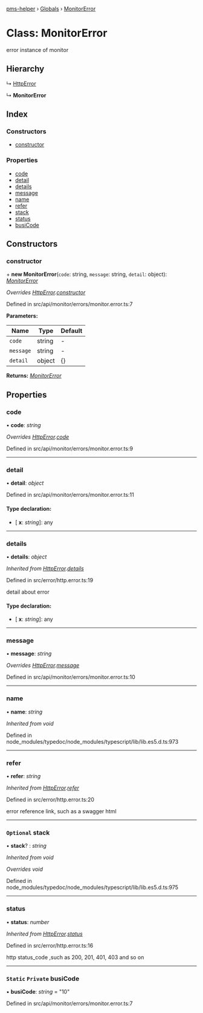 [pms-helper](../README.md) › [Globals](../globals.md) › [MonitorError](monitorerror.md)

# Class: MonitorError

error instance of monitor

## Hierarchy

  ↳ [HttpError](httperror.md)

  ↳ **MonitorError**

## Index

### Constructors

* [constructor](monitorerror.md#constructor)

### Properties

* [code](monitorerror.md#code)
* [detail](monitorerror.md#detail)
* [details](monitorerror.md#details)
* [message](monitorerror.md#message)
* [name](monitorerror.md#name)
* [refer](monitorerror.md#refer)
* [stack](monitorerror.md#optional-stack)
* [status](monitorerror.md#status)
* [busiCode](monitorerror.md#static-private-busicode)

## Constructors

###  constructor

\+ **new MonitorError**(`code`: string, `message`: string, `detail`: object): *[MonitorError](monitorerror.md)*

*Overrides [HttpError](httperror.md).[constructor](httperror.md#constructor)*

Defined in src/api/monitor/errors/monitor.error.ts:7

**Parameters:**

Name | Type | Default |
------ | ------ | ------ |
`code` | string | - |
`message` | string | - |
`detail` | object |  {} |

**Returns:** *[MonitorError](monitorerror.md)*

## Properties

###  code

• **code**: *string*

*Overrides [HttpError](httperror.md).[code](httperror.md#code)*

Defined in src/api/monitor/errors/monitor.error.ts:9

___

###  detail

• **detail**: *object*

Defined in src/api/monitor/errors/monitor.error.ts:11

#### Type declaration:

* \[ **x**: *string*\]: any

___

###  details

• **details**: *object*

*Inherited from [HttpError](httperror.md).[details](httperror.md#details)*

Defined in src/error/http.error.ts:19

detail about error

#### Type declaration:

* \[ **x**: *string*\]: any

___

###  message

• **message**: *string*

*Overrides [HttpError](httperror.md).[message](httperror.md#message)*

Defined in src/api/monitor/errors/monitor.error.ts:10

___

###  name

• **name**: *string*

*Inherited from void*

Defined in node_modules/typedoc/node_modules/typescript/lib/lib.es5.d.ts:973

___

###  refer

• **refer**: *string*

*Inherited from [HttpError](httperror.md).[refer](httperror.md#refer)*

Defined in src/error/http.error.ts:20

error reference link, such as a swagger html

___

### `Optional` stack

• **stack**? : *string*

*Inherited from void*

*Overrides void*

Defined in node_modules/typedoc/node_modules/typescript/lib/lib.es5.d.ts:975

___

###  status

• **status**: *number*

*Inherited from [HttpError](httperror.md).[status](httperror.md#status)*

Defined in src/error/http.error.ts:16

http status_code ,such as 200, 201, 401, 403 and so on

___

### `Static` `Private` busiCode

▪ **busiCode**: *string* = "10"

Defined in src/api/monitor/errors/monitor.error.ts:7
